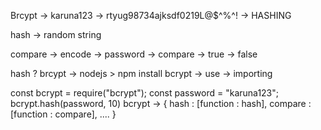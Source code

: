 Brcypt -> 
karuna123
-> rtyug98734ajksdf0219L@$^%^! -> HASHING

hash -> random string

compare -> encode -> password -> compare -> true -> false



hash ? brcypt -> nodejs  > npm install bcrypt -> use -> importing

const bcrypt = require("bcrypt");
const password = "karuna123";
bcrypt.hash(password, 10)
bcrypt -> {
    hash : [function : hash],
    compare : [function : compare],
    ....
}

